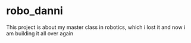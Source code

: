 # robo_danni
This project is about my master class in robotics, which i lost it and now i am building it all over again
